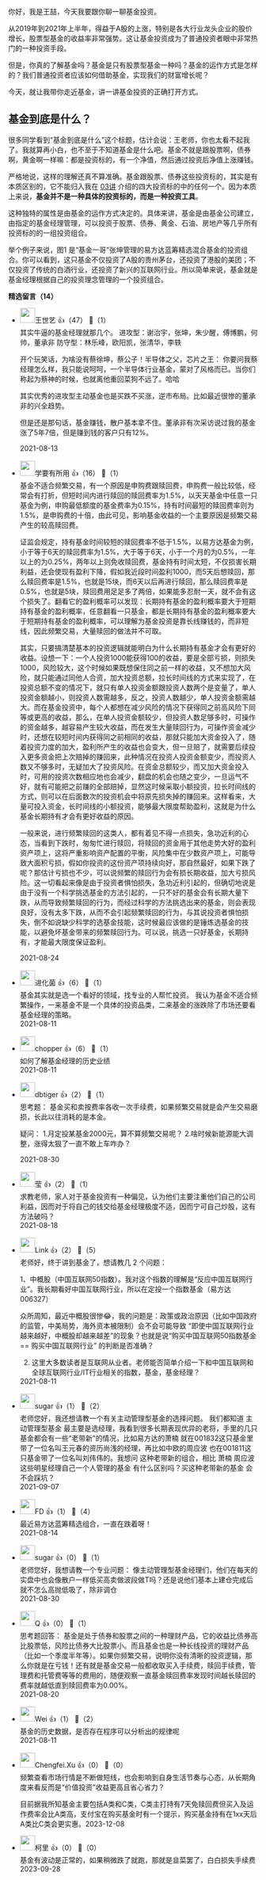 你好，我是王喆，今天我要跟你聊一聊基金投资。

从2019年到2021年上半年，得益于A股的上涨，特别是各大行业龙头企业的股价增长，股票型基金的收益率非常强势。这让基金投资成为了普通投资者眼中非常热门的一种投资手段。

但是，你真的了解基金吗？基金是只有股票型基金一种吗？基金的运作方式是怎样的？我们普通投资者应该如何借助基金，实现我们的财富增长呢？

今天，就让我带你走近基金，讲一讲基金投资的正确打开方式。

## 基金到底是什么？

很多同学看到“基金到底是什么”这个标题，估计会说：王老师，你也太看不起我了。我就算再小白，也不至于不知道基金是什么吧。基金不就是跟股票啊，债券啊，黄金啊一样嘛：都是投资标的，有一个净值，然后通过投资后净值上涨赚钱。

严格地说，这样的理解还真不算准确。基金跟股票、债券这些投资标的，其实是有本质区别的，它不能归入我在 [03讲](https://time.geekbang.org/column/article/395874) 介绍的四大投资标的中的任何一个。因为本质上来说，**基金并不是一种具体的投资标的，而是一种投资工具**。

这种独特的属性是由基金的运作方式决定的。具体来讲，基金是由基金公司建立，由指定的基金经理管理，可以投资于股票、债券、黄金、石油、房地产等几乎所有投资标的的一组投资组合。

举个例子来说，图1 是“基金一哥”张坤管理的易方达蓝筹精选混合基金的投资组合。你可以看到，这只基金不仅投资了A股的贵州茅台，还投资了港股的美团；不仅投资了传统的白酒行业，还投资了新兴的互联网行业。所以简单来说，基金就是基金经理根据自己的投资理念管理的一个投资组合。
<div><strong>精选留言（14）</strong></div><ul>
<li><img src="https://static001.geekbang.org/account/avatar/00/1c/fb/ab/c0c29cda.jpg" width="30px"><span>王世艺</span> 👍（47） 💬（1）<div>其实牛逼的基金经理就那几个。
进攻型：谢治宇，张坤，朱少醒，傅博鹏，何帅，董承非
防守型：林乐峰，欧阳凯，张清华，李轶

开个玩笑话，为啥没有蔡徐坤，蔡公子！半导体之父，芯片之王：
你要问我蔡经理怎么样，我只能说呵呵，一个半导体行业基金，蒙对了风格而已。当你们称起为蔡神的时候，也就离他重回菜狗不远了。哈哈

其实优秀的进攻型主动基金也是买跌不买涨，逆市布局。比如最近很惨的董承非的兴全趋势。

但是还是那句话，基金赚钱，散户基本拿不住。董承非有次采访说过我的基金涨了5年7倍，但是赚到钱的客户只有12%。</div>2021-08-13</li><br/><li><img src="https://static001.geekbang.org/account/avatar/00/16/12/f4/1bf8568e.jpg" width="30px"><span>学要有所用</span> 👍（16） 💬（1）<div>基金不适合频繁交易，有一个原因是申购费跟赎回费，申购费一般比较低，经常会有打折，但短时间内进行赎回的赎回费率为1.5%，以天天基金中任意一只基金为例，申购最低额度的基金费率为0.15%，持有时间最短的赎回费率则为1.5%，是申购费的十倍，由此可见，影响基金收益的一个主要原因是频繁交易产生的较高赎回费。

证监会规定，持有基金时间较短的赎回费率不低于1.5%，以易方达基金为例，小于等于6天的赎回费率为1.5%，大于等于6天，小于一个月的为0.5%，一年以上的为0.25%，两年以上则免收赎回费，基金持有时间太短，不仅损害长期利益，还会使现有盈利下降，假如我近段时间盈利1000，而5天后想赎回，那么赎回费率是1.5%，也就是15块，而6天以后再进行赎回，那么赎回费率是0.5%，也就是5块，赎回费用足足多了两倍，如果能多忍耐一天，就不会有这个损失了。翻看它的盈利概率可以发现：长期持有基金的盈利概率要大于短期持有基金的盈利概率，任意翻看一只基金，都是长期持有基金的盈利概率要大于短期持有基金的盈利概率，可以理解为基金投资是靠长线赚钱的，而非短线，因此频繁交易，大量赎回的做法并不可取。

其实，只要搞清楚基本的投资逻辑就能明白为什么长期持有基金才会有更好的收益。设想一下：一个人投资1000能获得100的收益，要是全部亏损，则损失1000，风险较大，这个时候如果既想保住同之前一样的收益，又不想加大风险，就只能通过同他人合资，加大投资总额，拉长时间线的方式来实现了，在投资总额不变的情况下，就只有单人投资金额跟投资人数两个是变量了，单人投资金额越小，则投资人数需越多，反之，投资人数越少，单人投资金额需越大。而在基金投资中，每个人都想在减少风险的情况下获得同之前高风险下同等或更高的收益，那么，在单人投资金额较少，但投资人数足够多时，可操作的资金越多，越容易产生较大收益，而在发生大量赎回行为，可操作资金减少时，还想在较短时间内获得同之前相同的收益，那就只能加大资金投入了，随着投资力度的加大，盈利所产生的收益也会变大，但一旦赔了，就需要后续投入更多资金把上次赔掉的赚回来，此种情况在投资人投资金额变少，而投资人数又不够多时，无疑加大了投资风险。在资金总额较少，而又加大资金投入时，可用的投资次数相应地也会减少，翻盘的机会也随之变少，一旦运气不好，就有可能把之前赚的全部赔掉，显然这时候采取小额投资，拉长时间线的方式，则可以在后面数次的投资机会中将原先损失掉的赚回来。这样看来，大量可投入资金，长时间线的小额投资，能够最大限度帮助盈利，这就是为什么基金长期持有才会有更好收益的原因。

一般来说，进行频繁赎回的这类人，都有着见不得一点损失，急功近利的心态，当看到下跌时，匆匆忙进行赎回，将赎回的资金用于其他走势大好的盈利资产项上，这将严重影响资产配置的平衡，风险集中在少数资产项上，可能导致大面积亏损，假如你投资的这份资产项持续向好，那自然最好，如果下跌了呢？那估计亏损也不少，可以说频繁的赎回行为会有损长期收益，加大亏损风险。这一切看起来像是由于投资者惧怕损失，急功近利引起的，但确切地说是由于没有一个科学挑选基金的方法引起的，一只不好的基金会有长期大量下跌，从而导致频繁赎回的行为，而经过科学的方法挑选出来的基金，则会表现良好，没有太多下跌，从而不会引起频繁赎回的行为，与其说投资者惧怕损失，倒不如说缺少科学的选基金技能，这时候最应该做的是锤炼选基金的技能，以避免坏基金带来的频繁赎回行为。可以说，挑选一只好基金，长期持有，才能最大限度保证盈利。</div>2021-08-24</li><br/><li><img src="https://static001.geekbang.org/account/avatar/00/13/7b/bd/ccb37425.jpg" width="30px"><span>进化菌</span> 👍（6） 💬（1）<div>基金其实就是选一个看好的领域，找专业的人帮忙投资。
我认为基金不适合频繁操作，一来基金不是一个具体的投资品类，二来基金的涨跌除了市场还要看基金经理的策略。</div>2021-08-11</li><br/><li><img src="https://static001.geekbang.org/account/avatar/00/14/f4/12/e0d35471.jpg" width="30px"><span>chopper</span> 👍（6） 💬（1）<div>如何了解基金经理的历史业绩</div>2021-08-11</li><br/><li><img src="https://static001.geekbang.org/account/avatar/00/14/34/aa/431de942.jpg" width="30px"><span>dbtiger</span> 👍（2） 💬（1）<div>思考题：
基金买和卖按费率各收一次手续费，如果频繁交易就是会产生交易磨损，长此以往消耗的是本金。

疑问：
1.月定投某基金2000元，算不算频繁交易呢？
2.啥时候新能源能大调整，涨得太狠了一直不敢上车咋办？</div>2021-08-30</li><br/><li><img src="https://static001.geekbang.org/account/avatar/00/0f/91/c4/40609b81.jpg" width="30px"><span>莹</span> 👍（2） 💬（1）<div>求教老师，家人对于基金投资有一种偏见，认为他们主要注重他们自己的公司利益，因而对于将自己的钱交给基金经理极度不适，因而宁可自己炒股，这有方法破吗？</div>2021-08-18</li><br/><li><img src="https://static001.geekbang.org/account/avatar/00/0f/47/5d/9afdf648.jpg" width="30px"><span>Link</span> 👍（2） 💬（5）<div>老师好，终于讲到基金了，想请教几 2 个问题：

1、中概股（中国互联网50指数）。我对这个指数的理解是“反应中国互联网行业”。我长期看好中国互联网行业，所以在定投一个指数基金（易方达 006327）

众所周知，最近中概股很惨😂，我的问题是：政策或政治原因（比如中国政府的监管，中美局势，海外资本被限制）会不会可能导致 “即使中国互联网行业越来越好，中概股却越来越差”的现象？也就是说“购买中国互联网50指数基金 == 购买中国互联网行业” 的判断是否准确？

2. 这里大多数读者是互联网从业者。老师能否简单介绍一下和中国互联网和全球互联网行业&#47;IT行业相关的指数，基金，基金经理？</div>2021-08-11</li><br/><li><img src="https://static001.geekbang.org/account/avatar/00/11/ce/c6/958212b5.jpg" width="30px"><span>sugar</span> 👍（1） 💬（2）<div>老师您好，我还想请教一个有关主动管理型基金的选择问题。 我们都知道 主动管理型基金 最主要是选经理，我看到很多长期表现优异的老将，手里的几只基金都会有一些“老带新”的情况，比如易方达的萧楠 就在001832这只基金里 带了一位名叫王元春的资历尚浅的经理，再比如中欧的周应波 也在001811这只基金带了一位名叫刘伟伟的。我想问 这种老带新的组合，相比 萧楠 周应波这些明星经理自己一个人管理的基金 有什么区别吗？买这种老带新的基金 会不会踩坑？</div>2021-09-07</li><br/><li><img src="https://static001.geekbang.org/account/avatar/00/1f/51/a9/741b5ad9.jpg" width="30px"><span>FD</span> 👍（1） 💬（4）<div>最近易方达蓝筹精选组合，一直在跌着呀！</div>2021-08-14</li><br/><li><img src="https://static001.geekbang.org/account/avatar/00/11/ce/c6/958212b5.jpg" width="30px"><span>sugar</span> 👍（0） 💬（1）<div>老师您好，我想请教一个专业问题：
像主动管理型基金经理们，他们在每天的实盘中也会像散户一样低买高卖做波段做T吗？还是说他们基本上建仓完成后就不怎么高抛低吸了，除非调仓</div>2021-08-30</li><br/><li><img src="https://static001.geekbang.org/account/avatar/00/18/8a/df/b1577245.jpg" width="30px"><span>Q</span> 👍（0） 💬（1）<div>思考题回答：
基金是处于债券和股票之间的一种理财产品，它的收益比债券高比股票低，风险比债券大比股票小。而且基金也是一种长线投资的理财产品（比如一个季度半年等）。如果你频繁交易，说明你没有清晰的投资逻辑，那么你就是在亏钱！还有就是基金交易一般都收取买入手续费，赎回手续费，管理费和托管费等等的费用的，随便观察一直基金赎回费率发现时间越长赎回的费率就越低直到赎回费率为0.00%。</div>2021-08-20</li><br/><li><img src="https://static001.geekbang.org/account/avatar/00/15/0f/fb/91da76d3.jpg" width="30px"><span>Wei</span> 👍（1） 💬（2）<div>基金的历史数据，是否存在程序可以分析出的规律呢</div>2021-08-11</li><br/><li><img src="https://static001.geekbang.org/account/avatar/00/25/3e/90/c86ec4ca.jpg" width="30px"><span>Chengfei.Xu</span> 👍（0） 💬（0）<div>频繁查看市场行情是不断做短线，也会影响到自身生活节奏与心态，从长期角度来看反而是“价值投资”收益更高且省心省力？

目前据我所知基金主要包括A类和C类，C类主打持有7天免赎回费但买入及运作费率会比A类高，支付宝在购买基金时有一个提示，购买基金持有在1xx天后A类比C类会更实惠。</div>2023-12-08</li><br/><li><img src="https://static001.geekbang.org/account/avatar/00/27/02/65/ddb6460e.jpg" width="30px"><span>柯里</span> 👍（0） 💬（0）<div>基金有波动是正常的，如果稍微跌了就跑，那就是韭菜罢了，白白损失手续费</div>2023-09-28</li><br/>
</ul>